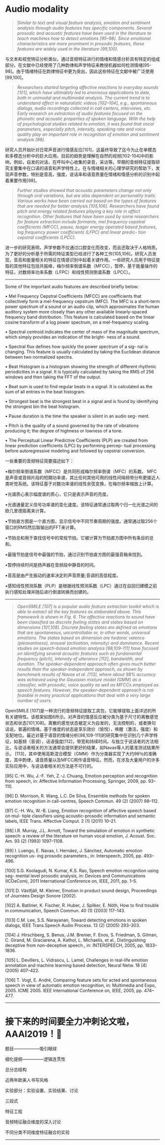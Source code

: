 # Audio modality

> *Similar to text and visual feature analysis, emotion and sentiment analysis through audio features has specific components. Several prosodic and acoustic features have been used in the literature to teach machines how to detect emotions [95–98]. Since emotional characteristics are more prominent in prosodic features, these features are widely used in the literature [99,100].*

与文本和视觉特征分析类似，通过音频特征进行的情绪和情感分析具有特定的组成部分。在文献中已经使用了几种韵律和声学特征来教授机器如何检测情绪[95-98]。由于情绪特征在韵律特征中更为突出，因此这些特征在文献中被广泛使用[99,100]。

> *Researchers started targeting affective reactions to everyday sounds [101], which have ultimately led to enormous applications to date, both in unimodal and multimodal analysis. The current trend is to understand affect in naturalistic videos [102–104], e.g., spontaneous dialogs, audio recordings collected in call centers, interviews, etc. Early research on extraction of audio features focused on the phonetic and acoustic properties of spoken language. With the help of psychological studies related to emotion, it was found that vocal parameters, especially pitch, intensity, speaking rate and voice quality play an important role in recognition of emotion and sentiment analysis [98].*

研究人员开始针对日常声音进行情感反应[101]，这最终导致了迄今为止在单模态和多模态分析中的巨大应用。目前的趋势是理解在自然的视频[102-104]中的影响，例如，自发的对话，在呼叫中心收集的录音，采访等。早期的音频特征提取研究主要集中在口语的语音和声学特性上。在与情绪相关的心理学研究的帮助下，发现声音参数，特别是音高，强度，说话率和语音质量在情绪和情感分析的识别中起着重要作用[98]。

> *Further studies showed that acoustic parameters change not only through oral variations, but are also dependent on personality traits. Various works have been carried out based on the types of features that are needed for better analysis [105,106]. Researchers have found pitch and energy related features playing a key role in affect recognition. Other features that have been used by some researchers for feature extraction include formants, mel frequency cepstral coefficients (MFCC), pause, teager energy operated based features, log frequency power coefficients (LFPC) and linear predic- tion cepstral coefficients (LPCC).*

进一步的研究表明，声学参数不仅通过口腔变化而改变，而且还取决于人格特质。为了更好的分析基于所需的特征类型已经进行了各种工作[105,106]。研究人员发现，音高和能量相关的特征在情感识别中起着关键作用。一些研究人员用于特征提取的其他特征包括共振峰，梅尔频率倒谱系数（MFCC），暂停，基于能量操作的特征，对数频率功率系数（LFPC）和线性预测倒谱系数（LPCC）。

-----
Some of the important audio features are described briefly below:

• Mel Frequency Cepstral Coefficients (MFCC) are coefficients that collectively form a mel-frequency cepstrum (MFC). The MFC is a short-term power spectrum of a sound or an audio clip, which approximates the human auditory system more closely than any other available linearly-spaced frequency band distribution. This feature is calculated based on the linear cosine transform of a log power spectrum, on a mel-frequency scaling.

• Spectral centroid indicates the center of mass of the magnitude spectrum, which simply provides an indication of the bright- ness of a sound.

• Spectral flux defines how quickly the power spectrum of a sig- nal is changing. This feature is usually calculated by taking the Euclidean distance between two normalized spectra.

• Beat Histogram is a histogram showing the strength of different rhythmic periodicities in a signal. It is typically calculated by taking the RMS of 256 windows and then taking the FFT of the output.

• Beat sum is used to find regular beats in a signal. It is calculated as the sum of all entries in the beat histogram.

• Strongest beat is the strongest beat in a signal and is found by identifying the strongest bin the beat histogram.

• Pause duration is the time the speaker is silent in an audio seg- ment.

• Pitch is the quality of a sound governed by the rate of vibrations producing it; the degree of highness or lowness of a tone.

• The Perceptual Linear Predictive Coefficients (PLP) are created from linear prediction coefficients (LPC) by performing percep- tual processing before autoregressive modeling and followed by cepstral conversion.

一些重要的音频特征简要描述如下：

•梅尔频率倒谱系数（MFCC）是共同形成梅尔频率倒谱（MFC）的系数。 MFC是声音或音频片段的短期功率谱，其比任何其他可用的线性间隔频带分布更接近人类听觉系统。该特征基于对数功率谱的线性余弦变换，在梅尔频率缩放上计算。

•光谱质心表示幅度谱的质心，它只是表示声音的亮度。

•光谱通量定义信号功率谱的变化速度。该特征通常通过取两个归一化光谱之间的欧几里德距离来计算。

•节拍直方图是一个直方图，显示信号中不同节奏周期的强度。通常通过取256个窗口的RMS然后取输出的FFT来计算。

•节拍总和用于查找信号中的常规节拍。它被计算为节拍直方图中所有条目的总和。

•最强节拍是信号中最强的节拍，通过识别节拍直方图的最强音箱来找到。

•暂停持续时间是扬声器在音频段中静音的时间。

•音高是由产生振动的速率决定的声音质量;音调的高低程度。

•感知线性预测系数（PLP）是根据线性预测系数（LPC）通过在自回归建模之前执行感知处理并随后进行倒谱转换而创建的。

-----
> *OpenSMILE [107] is a popular audio feature extraction toolkit which is able to extract all the key features as elaborated above. This framework is shown in Fig. 6. The affective reactions to sound have been classified as discrete feeling states and states based on dimensions [101,108]. Discrete feeling states are defined as emotions that are spontaneous, uncontrollable or, in other words, universal emotions. The states based on dimension are hedonic valence (pleasantness), arousal (activation, intensity) and dominance. Recent studies on speech-based emotion analysis [98,109–111] have focused on identifying several acoustic features such as fundamental frequency (pitch), intensity of utterance [112], bandwidth, and duration. The speaker-dependent approach often gives much better results than the speaker-independent approach, as shown by benchmark results of Navas et al. [113], where about 98% accuracy was achieved using the Gaussian mixture model (GMM) as a classifier, with prosodic, voice quality as well as MFCCs employed as speech features. However, the speaker-dependent approach is not feasible in many practical applications that deal with a very large number of users.*

OpenSMILE [107]是一种流行的音频特征提取工具包，它能够提取上面详述的所有关键特性。该框架如图6所示。对声音的情感反应被分类为基于尺寸的离散感觉状态和状态[101,108]。离散的感觉状态被定义为自发的，无法控制的，或者换句话说，普遍的情绪。基于维度的状态是享乐效价（愉悦），唤醒（激活，强度）和支配地位。最近对基于语音的情绪分析[98,109-111]的研究集中在识别几个声学特征，如基频（音调），话语强度[112]，带宽和持续时间。与独立于说话者的方法相比，与说话者相关的方法通常会提供更好的结果，如Navas等人的基准测试结果所示。 [113]，其中使用高斯混合模型（GMM）作为分类器实现了大约98％的准确度，其中韵律，语音质量以及MFCC用作语音特征。然而，在涉及大量用户的许多实际应用中，与说话者相关的方法是不可行的。

[95] C.-H. Wu, J.-F. Yeh, Z.-J. Chuang, Emotion perception and recognition from speech, in: Affective Information Processing, Springer, 2009, pp. 93–110.

[96] D. Morrison, R. Wang, L.C. De Silva, Ensemble methods for spoken emotion
recognition in call-centres, Speech Commun. 49 (2) (2007) 98–112.

[97] C.-H. Wu, W.-B. Liang, Emotion recognition of affective speech based on mul- tiple classifiers using acoustic-prosodic information and semantic labels, IEEE
Trans. Affective Comput. 2 (1) (2011) 10–21.

[98] I.R. Murray, J.L. Arnott, Toward the simulation of emotion in synthetic speech:
a review of the literature on human vocal emotion, J. Acoust. Soc. Am. 93 (2)
(1993) 1097–1108.

[99] I. Luengo, E. Navas, I. Hernáez, J. Sánchez, Automatic emotion recognition us-
ing prosodic parameters., in: Interspeech, 2005, pp. 493–496.

[100] S.G. Koolagudi, N. Kumar, K.S. Rao, Speech emotion recognition using seg- mental level prosodic analysis, in: Devices and Communications (ICDeCom),
2011 International Conference on, IEEE, 2011, pp. 1–5.

[101] D. Västfjäll, M. Kleiner, Emotion in product sound design, Proceedings of
Journées Design Sonore (2002).

[102] A. Batliner, K. Fischer, R. Huber, J. Spilker, E. Nöth, How to find trouble in
communication, Speech Commun. 40 (1) (2003) 117–143.

[103] C.M. Lee, S.S. Narayanan, Toward detecting emotions in spoken dialogs, IEEE
Trans.Speech Audio Process. 13 (2) (2005) 293–303.

[104] J. Hirschberg, S. Benus, J.M. Brenier, F. Enos, S. Friedman, S. Gilman, C. Girand,
M. Graciarena, A. Kathol, L. Michaelis, et al., Distinguishing deceptive from
non-deceptive speech., in: INTERSPEECH, 2005, pp. 1833–1836.

[105] L. Devillers, L. Vidrascu, L. Lamel, Challenges in real-life emotion annotation
and machine learning based detection, Neural Netw. 18 (4) (2005) 407–422.

[106] T. Vogt, E. André, Comparing feature sets for acted and spontaneous speech in view of automatic emotion recognition, in: Multimedia and Expo, 2005.
ICME 2005. IEEE International Conference on, IEEE, 2005, pp. 474–477.









-----
# 接下来的时间要全力冲刺论文啦，AAAI2019！:rocket:

题目——————吸引眼球

细化提纲—————逻辑连贯性

总分总结构

近两年欧美人书写风格

实验部分：实验设置、实验结果、讨论

三段式



特征工程

音频特征融合维度的深入讨论

不同分类不同维度特征融合的实验

-----
